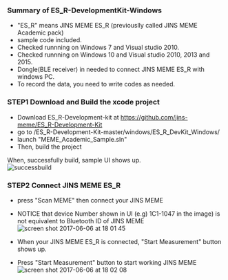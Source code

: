 ### Summary of ES_R-DevelopmentKit-Windows
* "ES_R" means JINS MEME ES_R (previouslly called JINS MEME Academic pack)
* sample code included.
* Checked runnning on Windows 7 and Visual studio 2010.
* Checked runnning on Windows 10 and Visual studio 2010, 2013 and 2015.
* Dongle(BLE receiver) in needed to connect JINS MEME ES_R with windows PC.
* To record the data, you need to write codes as needed.

### STEP1 Download and Build the xcode project
* Download ES_R-Development-kit at https://github.com/jins-meme/ES_R-Development-Kit
* go to /ES_R-Development-Kit-master/windows/ES_R_DevKit_Windows/
* launch "MEME_Academic_Sample.sln"
* Then, build the project

When, successfully build, sample UI shows up.  
![successbuild](https://cloud.githubusercontent.com/assets/18042520/26829201/8bd45be8-4aff-11e7-85a1-2ca54a05dbe2.png)

### STEP2 Connect JINS MEME ES_R
* press "Scan MEME" then connect your JINS MEME
* NOTICE that device Number shown in UI (e.g) 1C1-1047 in the image) is not equivalent to Bluetooth ID of JINS MEME  
![screen shot 2017-06-06 at 18 01 45](https://cloud.githubusercontent.com/assets/18042520/26821738/6faa99d6-4ae2-11e7-9e48-d62387ad4bf9.png)

* When your JINS MEME ES_R is connected, "Start Measurement" button shows up.
* Press "Start Measurement" button to start working JINS MEME
![screen shot 2017-06-06 at 18 02 08](https://cloud.githubusercontent.com/assets/18042520/26821755/7ef5c136-4ae2-11e7-9913-27c6ee52397d.png)
